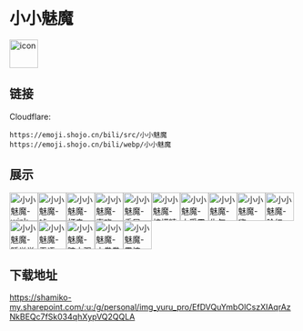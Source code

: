 # 小小魅魔
<img src="https://emoji.shojo.cn/bili/src/小小魅魔/icon.png" width="50" height="50" alt="icon">

## 链接
Cloudflare:
```
https://emoji.shojo.cn/bili/src/小小魅魔
https://emoji.shojo.cn/bili/webp/小小魅魔
```
## 展示
<img src="https://emoji.shojo.cn/bili/src/小小魅魔/小小魅魔-wink.png" width="50" height="50" alt="小小魅魔-wink"><img src="https://emoji.shojo.cn/bili/src/小小魅魔/小小魅魔-嘘.png" width="50" height="50" alt="小小魅魔-嘘"><img src="https://emoji.shojo.cn/bili/src/小小魅魔/小小魅魔-打击.png" width="50" height="50" alt="小小魅魔-打击"><img src="https://emoji.shojo.cn/bili/src/小小魅魔/小小魅魔-喜欢.png" width="50" height="50" alt="小小魅魔-喜欢"><img src="https://emoji.shojo.cn/bili/src/小小魅魔/小小魅魔-委屈.png" width="50" height="50" alt="小小魅魔-委屈"><img src="https://emoji.shojo.cn/bili/src/小小魅魔/小小魅魔-柠檬精.png" width="50" height="50" alt="小小魅魔-柠檬精"><img src="https://emoji.shojo.cn/bili/src/小小魅魔/小小魅魔-大受震撼.png" width="50" height="50" alt="小小魅魔-大受震撼"><img src="https://emoji.shojo.cn/bili/src/小小魅魔/小小魅魔-生气.png" width="50" height="50" alt="小小魅魔-生气"><img src="https://emoji.shojo.cn/bili/src/小小魅魔/小小魅魔-嗨.png" width="50" height="50" alt="小小魅魔-嗨"><img src="https://emoji.shojo.cn/bili/src/小小魅魔/小小魅魔-脸红.png" width="50" height="50" alt="小小魅魔-脸红"><img src="https://emoji.shojo.cn/bili/src/小小魅魔/小小魅魔-睡觉觉.png" width="50" height="50" alt="小小魅魔-睡觉觉"><img src="https://emoji.shojo.cn/bili/src/小小魅魔/小小魅魔-无语.png" width="50" height="50" alt="小小魅魔-无语"><img src="https://emoji.shojo.cn/bili/src/小小魅魔/小小魅魔-暗中观察.png" width="50" height="50" alt="小小魅魔-暗中观察"><img src="https://emoji.shojo.cn/bili/src/小小魅魔/小小魅魔-小拳拳.png" width="50" height="50" alt="小小魅魔-小拳拳"><img src="https://emoji.shojo.cn/bili/src/小小魅魔/小小魅魔-震惊.png" width="50" height="50" alt="小小魅魔-震惊">

## 下载地址

https://shamiko-my.sharepoint.com/:u:/g/personal/img_yuru_pro/EfDVQuYmbOlCszXIAqrAzNkBEQc7fSk034qhXypVQ2QQLA